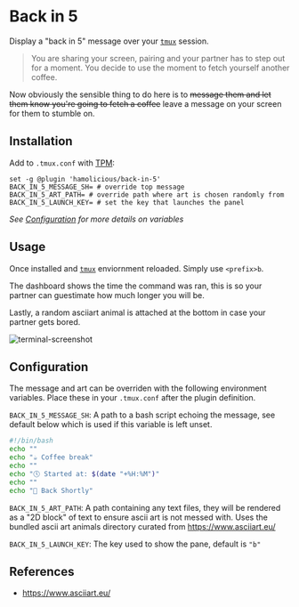 # Back in 5

Display a "back in 5" message over your [`tmux`](https://github.com/tmux/tmux) session.

> You are sharing your screen, pairing and your partner has to step out for a moment.
> You decide to use the moment to fetch yourself another coffee.

Now obviously the sensible thing to do here is to ~~message them and let them know you're going to fetch a coffee~~ leave a message on your screen for them to stumble on.

## Installation

Add to `.tmux.conf` with [TPM](https://github.com/tmux-plugins/tpm):

```tmux
set -g @plugin 'hamolicious/back-in-5'
BACK_IN_5_MESSAGE_SH= # override top message
BACK_IN_5_ART_PATH= # override path where art is chosen randomly from
BACK_IN_5_LAUNCH_KEY= # set the key that launches the panel
```

_See [Configuration](#configuration) for more details on variables_

## Usage

Once installed and [`tmux`](https://github.com/tmux/tmux) enviornment reloaded. Simply use `<prefix>b`.

The dashboard shows the time the command was ran, this is so your partner can guestimate how much longer you will be.

Lastly, a random asciiart animal is attached at the bottom in case your partner gets bored.

![terminal-screenshot](https://i.ibb.co/HT0cCsHW/2025-04-26-00-14.png)

## Configuration

The message and art can be overriden with the following environment variables. Place these in your `.tmux.conf` after the plugin definition.

`BACK_IN_5_MESSAGE_SH`: A path to a bash script echoing the message, see default below which is used if this variable is left unset.

```bash
#!/bin/bash
echo ""
echo "☕ Coffee break"
echo ""
echo "🕔 Started at: $(date "+%H:%M")"
echo ""
echo "🏃 Back Shortly"
```

`BACK_IN_5_ART_PATH`: A path containing any text files, they will be rendered as a "2D block" of text to ensure ascii art is not messed with. Uses the bundled ascii art animals directory curated from https://www.asciiart.eu/

`BACK_IN_5_LAUNCH_KEY`: The key used to show the pane, default is `"b"`

## References

- https://www.asciiart.eu/
